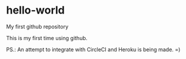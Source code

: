 # hello-world
My first github repository

This is my first time using github.

PS.: An attempt to integrate with CircleCI and Heroku is being made. =)
